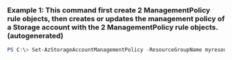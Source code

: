 ### Example 1: This command first create 2 ManagementPolicy rule objects, then creates or updates the management policy of a Storage account with the 2 ManagementPolicy rule objects. (autogenerated)
```powershell
PS C:\> Set-AzStorageAccountManagementPolicy -ResourceGroupName myresourcegroup -Rule $rule -StorageAccountName mystorageaccount
```

